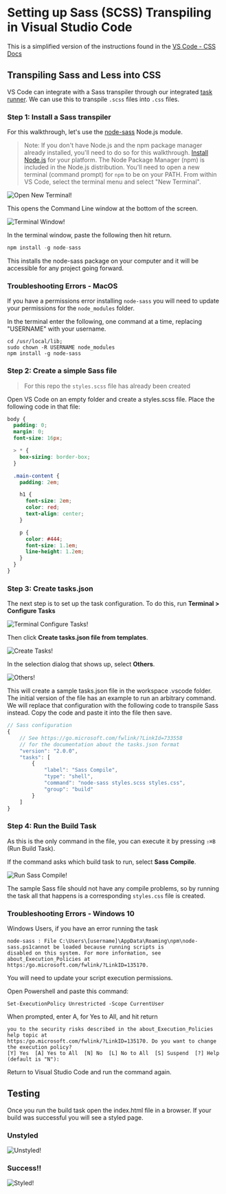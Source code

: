 # Setting up Sass (SCSS) Transpiling in Visual Studio Code

This is a simplified version of the instructions found in the [VS Code - CSS Docs](https://code.visualstudio.com/docs/languages/css)

## Transpiling Sass and Less into CSS
VS Code can integrate with a Sass transpiler through our integrated [task runner](https://code.visualstudio.com/docs/editor/tasks). We can use this to transpile `.scss` files into `.css` files.

### Step 1: Install a Sass transpiler
For this walkthrough, let's use the [node-sass](https://www.npmjs.com/package/node-sass) Node.js module.

> Note: If you don't have Node.js and the npm package manager already installed, you'll need to do so for this walkthrough. [Install Node.js](https://nodejs.org/en/download/) for your platform. The Node Package Manager (npm) is included in the Node.js distribution. You'll need to open a new terminal (command prompt) for `npm` to be on your PATH.
From within VS Code, select the terminal menu and select "New Terminal".

![Open New Terminal!](./images/docs/open-terminal.png "Open Terminal Menu")
 
This opens the Command Line window at the bottom of the screen.

![Terminal Window!](./images/docs/new-terminal.png "Terminal Window")

In the terminal window, paste the following then hit return.
```javascript
npm install -g node-sass
```

This installs the node-sass package on your computer and it will be accessible for any project going forward.

### Troubleshooting Errors - MacOS
If you have a permissions error installing `node-sass` you will need to update your permissions for the `node_modules` folder.

In the terminal enter the following, one command at a time, replacing "USERNAME" with your username.

```
cd /usr/local/lib;
sudo chown -R USERNAME node_modules
npm install -g node-sass
```



### Step 2: Create a simple Sass file

> For this repo the `styles.scss` file has already been created

Open VS Code on an empty folder and create a styles.scss file. Place the following code in that file:

```scss
body {
  padding: 0;
  margin: 0;
  font-size: 16px;

  > * {
    box-sizing: border-box;
  }

  .main-content {
    padding: 2em;

    h1 {
      font-size: 2em;
      color: red;
      text-align: center;
    }

    p {
      color: #444;
      font-size: 1.1em;
      line-height: 1.2em;
    }
  }
}
```

### Step 3: Create tasks.json
The next step is to set up the task configuration. To do this, run **Terminal > Configure Tasks**

![Terminal Configure Tasks!](./images/docs/configure-tasks.png "Open Configure Tasks")

Then click **Create tasks.json file from templates**.

![Create Tasks!](./images/docs/create-tasks.png "Create Tasks")

In the selection dialog that shows up, select **Others**.

![Others!](./images/docs/others.png "Others")

This will create a sample tasks.json file in the workspace .vscode folder. The initial version of the file has an example to run an arbitrary command. We will replace that configuration with the following code to transpile Sass instead. Copy the code and paste it into the file then save.

```javascript
// Sass configuration
{
    // See https://go.microsoft.com/fwlink/?LinkId=733558
    // for the documentation about the tasks.json format
    "version": "2.0.0",
    "tasks": [
        {
            "label": "Sass Compile",
            "type": "shell",
            "command": "node-sass styles.scss styles.css",
            "group": "build"
        }
    ]
}
```

### Step 4: Run the Build Task
As this is the only command in the file, you can execute it by pressing `⇧⌘B` (Run Build Task).

If the command asks which build task to run, select **Sass Compile**.

![Run Sass Compile!](./images/docs/sass-compile-build.png "Run Sass Compile")

The sample Sass file should not have any compile problems, so by running the task all that happens is a corresponding `styles.css` file is created.


### Troubleshooting Errors - Windows 10
Windows Users, if you have an error running the task

```
node-sass : File C:\Users\[username]\AppData\Roaming\npm\node-sass.ps1cannot be loaded because running scripts is 
disabled on this system. For more information, see about_Execution_Policies at 
https:/go.microsoft.com/fwlink/?LinkID=135170.
```
You will need to update your script execution permissions.

Open Powershell and paste this command:

```
Set-ExecutionPolicy Unrestricted -Scope CurrentUser
```

When prompted, enter A, for Yes to All, and hit return

```The execution policy helps protect you from scripts that you do not trust. Changing the execution policy might expose
you to the security risks described in the about_Execution_Policies help topic at
https:/go.microsoft.com/fwlink/?LinkID=135170. Do you want to change the execution policy?
[Y] Yes  [A] Yes to All  [N] No  [L] No to All  [S] Suspend  [?] Help (default is "N"): 
```

Return to Visual Studio Code and run the command again.


## Testing

Once you run the build task open the index.html file in a browser. If your build was successful you will see a styled page.

### Unstyled

![Unstyled!](./images/docs/not-successful.png "Unstyled index.html")


### Success!!

![Styled!](./images/docs/successful.png "Styled index.html")



